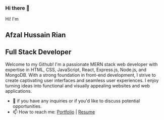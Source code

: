 ### Hi there 👋
Hi! I'm
## Afzal Hussain Rian
## Full Stack Developer
Welcome to my Github! I'm a passionate MERN stack web developer with expertise in HTML, CSS, JavaScript, React, Express.js, Node.js, and MongoDB. With a strong foundation in front-end development, I strive to create captivating user interfaces and seamless user experiences. I enjoy turning ideas into functional and visually appealing websites and web applications.
- 💬 if you have any inquiries or if you'd like to discuss potential opportunities.
- 📫 How to reach me: [Portfolio](https://afzal-hussain-2023.web.app/) | [Resume](https://drive.google.com/file/d/1UxBs7ytslpIAeVwF8PH16VN8z4Bxf0W_/view?usp=drive_link)

<!--
**marsrian/marsrian** is a ✨ _special_ ✨ repository because its `README.md` (this file) appears on your GitHub profile.

Here are some ideas to get you started:

- 🔭 I’m currently working on ...
- 🌱 I’m currently learning ...
- 👯 I’m looking to collaborate on ...
- 🤔 I’m looking for help with ...
- 💬 Ask me about ...
- 📫 How to reach me: ...
- 😄 Pronouns: ...
- ⚡ Fun fact: ...
-->

